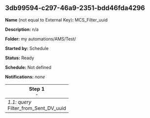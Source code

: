 ## 3db99594-c297-46a9-2351-bdd46fda4296

**Name** (not equal to External Key)**:** MCS_Filter_uuid

**Description:** n/a

**Folder:** my automations/AMS/Test/

**Started by:** Schedule

**Status:** Ready

**Schedule:** Not defined

**Notifications:** _none_


| Step 1<br>_<small>-</small>_ |
| --- |
| _1.1: query_<br>Filter_from_Sent_DV_uuid |
